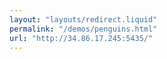 ```yaml
---
layout: "layouts/redirect.liquid"
permalink: "/demos/penguins.html"
url: "http://34.86.17.245:5435/"
---
```

